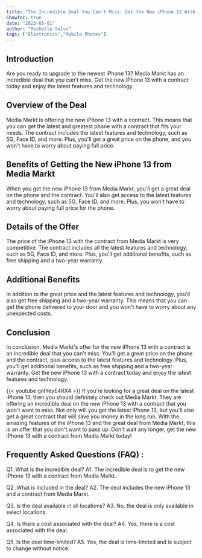 ```yaml
---
title: "The Incredible Deal You Can't Miss: Get the New iPhone 13 With a Contract From Media Markt!"
ShowToc: true 
date: "2023-05-01"
author: "Michelle Salvo" 
tags: ["Electronics","Mobile Phones"]
---
```

## Introduction 
Are you ready to upgrade to the newest iPhone 13? Media Markt has an incredible deal that you can't miss. Get the new iPhone 13 with a contract today and enjoy the latest features and technology. 

## Overview of the Deal
Media Markt is offering the new iPhone 13 with a contract. This means that you can get the latest and greatest phone with a contract that fits your needs. The contract includes the latest features and technology, such as 5G, Face ID, and more. Plus, you'll get a great price on the phone, and you won't have to worry about paying full price. 

## Benefits of Getting the New iPhone 13 from Media Markt
When you get the new iPhone 13 from Media Markt, you'll get a great deal on the phone and the contract. You'll also get access to the latest features and technology, such as 5G, Face ID, and more. Plus, you won't have to worry about paying full price for the phone. 

## Details of the Offer
The price of the iPhone 13 with the contract from Media Markt is very competitive. The contract includes all the latest features and technology, such as 5G, Face ID, and more. Plus, you'll get additional benefits, such as free shipping and a two-year warranty. 

## Additional Benefits
In addition to the great price and the latest features and technology, you'll also get free shipping and a two-year warranty. This means that you can get the phone delivered to your door and you won't have to worry about any unexpected costs. 

## Conclusion 
In conclusion, Media Markt's offer for the new iPhone 13 with a contract is an incredible deal that you can't miss. You'll get a great price on the phone and the contract, plus access to the latest features and technology. Plus, you'll get additional benefits, such as free shipping and a two-year warranty. Get the new iPhone 13 with a contract today and enjoy the latest features and technology.

{{< youtube gnlYeyE4RX4 >}} 
If you're looking for a great deal on the latest iPhone 13, then you should definitely check out Media Markt. They are offering an incredible deal on the new iPhone 13 with a contract that you won't want to miss. Not only will you get the latest iPhone 13, but you'll also get a great contract that will save you money in the long run. With the amazing features of the iPhone 13 and the great deal from Media Markt, this is an offer that you don't want to pass up. Don't wait any longer, get the new iPhone 13 with a contract from Media Markt today!

## Frequently Asked Questions (FAQ) :
Q1. What is the incredible deal?
A1. The incredible deal is to get the new iPhone 13 with a contract from Media Markt.

Q2. What is included in the deal?
A2. The deal includes the new iPhone 13 and a contract from Media Markt.

Q3. Is the deal available in all locations?
A3. No, the deal is only available in select locations.

Q4. Is there a cost associated with the deal?
A4. Yes, there is a cost associated with the deal.

Q5. Is the deal time-limited?
A5. Yes, the deal is time-limited and is subject to change without notice.


